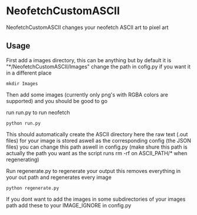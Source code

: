 # NeofetchCustomASCII
NeofetchCustomASCII changes your neofetch ASCII art to pixel art

## Usage
First add a images directory, this can be anything but by default it is "*/NeofetchCustomASCII/Images" 
change the path in cofig.py if you want it in a different place

```
mkdir Images
```

Then add some images (currently only png's with RGBA colors are supported) and you should be good to go

run run.py to run neofetch

```
python run.py
```

This should automatically create the ASCII directory here the raw text (.out files) for your image is stored aswell as the corresponding config (the JSON files)
you can change this path aswell in config.py (make shure this path is actually the path you want as the script runs rm -rf on ASCII_PATH/* when regenerating)

Run regenerate.py to regenerate your output this removes everything in your out path and regenerates every image

```
python regenerate.py
```

If you dont want to add the images in some subdirectories of your images path add these to your IMAGE_IGNORE in config.py